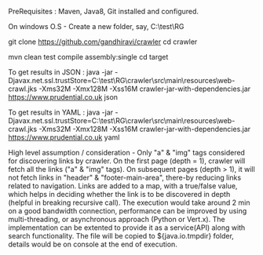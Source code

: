 PreRequisites : Maven, Java8, Git installed and configured.

On windows O.S - Create a new folder, say, C:\test\RG

git clone https://github.com/gandhiravi/crawler
cd crawler

mvn clean test compile assembly:single
cd target

To get results in JSON : 
java -jar -Djavax.net.ssl.trustStore=C:\test\RG\crawler\src\main\resources\web-crawl.jks -Xms32M -Xmx128M -Xss16M crawler-jar-with-dependencies.jar https://www.prudential.co.uk json 

To get results in YAML : 
java -jar -Djavax.net.ssl.trustStore=C:\test\RG\crawler\src\main\resources\web-crawl.jks -Xms32M -Xmx128M -Xss16M crawler-jar-with-dependencies.jar https://www.prudential.co.uk yaml

 
High level assumption / consideration - Only "a" & "img" tags considered for discovering links by crawler.
On the first page (depth = 1), crawler will fetch all the links ("a" & "img" tags).
On subsequent pages (depth > 1), it will not fetch links in "header" & "footer-main-area", there-by reducing links related to navigation.
Links are added to a map, with a true/false value, which helps in deciding whether the link is to be discovered in depth (helpful in breaking recursive call).
The execution would take around 2 min on a good bandwidth connection, performance can be improved by using multi-threading, or asynchronous approach (Python or Vert.x). The implementation can be extented to provide it as a service(API) along with search functionality.
The file will be copied to ${java.io.tmpdir} folder, details would be on console at the end of execution.